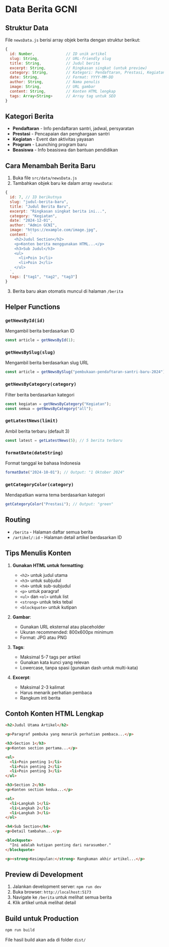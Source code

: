 # Data Berita GCNI

## Struktur Data

File `newsData.js` berisi array objek berita dengan struktur berikut:

```javascript
{
  id: Number,              // ID unik artikel
  slug: String,            // URL-friendly slug
  title: String,           // Judul berita
  excerpt: String,         // Ringkasan singkat (untuk preview)
  category: String,        // Kategori: Pendaftaran, Prestasi, Kegiatan, Program, Beasiswa
  date: String,            // Format: YYYY-MM-DD
  author: String,          // Nama penulis
  image: String,           // URL gambar
  content: String,         // Konten HTML lengkap
  tags: Array<String>      // Array tag untuk SEO
}
```

## Kategori Berita

- **Pendaftaran** - Info pendaftaran santri, jadwal, persyaratan
- **Prestasi** - Pencapaian dan penghargaan santri
- **Kegiatan** - Event dan aktivitas yayasan
- **Program** - Launching program baru
- **Beasiswa** - Info beasiswa dan bantuan pendidikan

## Cara Menambah Berita Baru

1. Buka file `src/data/newsData.js`
2. Tambahkan objek baru ke dalam array `newsData`:

```javascript
{
  id: 7, // ID berikutnya
  slug: "judul-berita-baru",
  title: "Judul Berita Baru",
  excerpt: "Ringkasan singkat berita ini...",
  category: "Kegiatan",
  date: "2024-12-01",
  author: "Admin GCNI",
  image: "https://example.com/image.jpg",
  content: `
    <h2>Judul Section</h2>
    <p>Konten berita menggunakan HTML...</p>
    <h3>Sub Judul</h3>
    <ul>
      <li>Poin 1</li>
      <li>Poin 2</li>
    </ul>
  `,
  tags: ["tag1", "tag2", "tag3"]
}
```

3. Berita baru akan otomatis muncul di halaman `/berita`

## Helper Functions

### `getNewsById(id)`
Mengambil berita berdasarkan ID

```javascript
const article = getNewsById(1);
```

### `getNewsBySlug(slug)`
Mengambil berita berdasarkan slug URL

```javascript
const article = getNewsBySlug("pembukaan-pendaftaran-santri-baru-2024");
```

### `getNewsByCategory(category)`
Filter berita berdasarkan kategori

```javascript
const kegiatan = getNewsByCategory("Kegiatan");
const semua = getNewsByCategory("all");
```

### `getLatestNews(limit)`
Ambil berita terbaru (default 3)

```javascript
const latest = getLatestNews(5); // 5 berita terbaru
```

### `formatDate(dateString)`
Format tanggal ke bahasa Indonesia

```javascript
formatDate("2024-10-01"); // Output: "1 Oktober 2024"
```

### `getCategoryColor(category)`
Mendapatkan warna tema berdasarkan kategori

```javascript
getCategoryColor("Prestasi"); // Output: "green"
```

## Routing

- `/berita` - Halaman daftar semua berita
- `/artikel/:id` - Halaman detail artikel berdasarkan ID

## Tips Menulis Konten

1. **Gunakan HTML untuk formatting**:
   - `<h2>` untuk judul utama
   - `<h3>` untuk subjudul
   - `<h4>` untuk sub-subjudul
   - `<p>` untuk paragraf
   - `<ul>` dan `<ol>` untuk list
   - `<strong>` untuk teks tebal
   - `<blockquote>` untuk kutipan

2. **Gambar**:
   - Gunakan URL eksternal atau placeholder
   - Ukuran recommended: 800x600px minimum
   - Format: JPG atau PNG

3. **Tags**:
   - Maksimal 5-7 tags per artikel
   - Gunakan kata kunci yang relevan
   - Lowercase, tanpa spasi (gunakan dash untuk multi-kata)

4. **Excerpt**:
   - Maksimal 2-3 kalimat
   - Harus menarik perhatian pembaca
   - Rangkum inti berita

## Contoh Konten HTML Lengkap

```html
<h2>Judul Utama Artikel</h2>

<p>Paragraf pembuka yang menarik perhatian pembaca...</p>

<h3>Section 1</h3>
<p>Konten section pertama...</p>

<ul>
  <li>Poin penting 1</li>
  <li>Poin penting 2</li>
  <li>Poin penting 3</li>
</ul>

<h3>Section 2</h3>
<p>Konten section kedua...</p>

<ol>
  <li>Langkah 1</li>
  <li>Langkah 2</li>
  <li>Langkah 3</li>
</ol>

<h4>Sub Section</h4>
<p>Detail tambahan...</p>

<blockquote>
  "Ini adalah kutipan penting dari narasumber."
</blockquote>

<p><strong>Kesimpulan:</strong> Rangkuman akhir artikel...</p>
```

## Preview di Development

1. Jalankan development server: `npm run dev`
2. Buka browser: `http://localhost:5173`
3. Navigate ke `/berita` untuk melihat semua berita
4. Klik artikel untuk melihat detail

## Build untuk Production

```bash
npm run build
```

File hasil build akan ada di folder `dist/`
